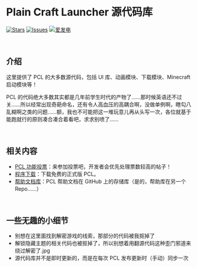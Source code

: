 # Plain Craft Launcher 源代码库

[![Stars](https://img.shields.io/github/stars/Hex-Dragon/PCL2?style=flat&logo=data:image/svg%2bxml;base64,PHN2ZyB4bWxucz0iaHR0cDovL3d3dy53My5vcmcvMjAwMC9zdmciIHZlcnNpb249IjEiIHdpZHRoPSIxNiIgaGVpZ2h0PSIxNiI+PHBhdGggZD0iTTggLjI1YS43NS43NSAwIDAgMSAuNjczLjQxOGwxLjg4MiAzLjgxNSA0LjIxLjYxMmEuNzUuNzUgMCAwIDEgLjQxNiAxLjI3OWwtMy4wNDYgMi45Ny43MTkgNC4xOTJhLjc1MS43NTEgMCAwIDEtMS4wODguNzkxTDggMTIuMzQ3bC0zLjc2NiAxLjk4YS43NS43NSAwIDAgMS0xLjA4OC0uNzlsLjcyLTQuMTk0TC44MTggNi4zNzRhLjc1Ljc1IDAgMCAxIC40MTYtMS4yOGw0LjIxLS42MTFMNy4zMjcuNjY4QS43NS43NSAwIDAgMSA4IC4yNVoiIGZpbGw9IiNlYWM1NGYiLz48L3N2Zz4=&logoSize=auto&label=Stars&labelColor=666666&color=eac54f)](https://github.com/Hex-Dragon/PCL2/)
[![Issues](https://img.shields.io/github/issues/Hex-Dragon/PCL2?style=flat&label=Issues&labelColor=666666&color=1a7f37)](https://github.com/Hex-Dragon/PCL2/issues)
[![爱发电](https://img.shields.io/badge/赞助-%E7%88%B1%E5%8F%91%E7%94%B5-946ce6?style=flat&labelColor=666666&logoSize=auto)](https://ifdian.net/@LTCat)

<br/>

## 介绍

这里提供了 PCL 的大多数源代码，包括 UI 库、动画模块、下载模块、Minecraft 启动模块等！

PCL 的代码绝大多数其实都是几年前学生时代的产物了……那时候英语还不过关……所以经常出现奇葩命名，还有令人高血压的高耦合啊，没做单例啊，瞎勾八乱糊啊之类的问题……额，我也不可能把这一堆玩意儿再从头写一次，各位就基于能跑就行的原则凑合凑合着看吧，求求别喷了……

<br/>

## 相关内容
- [PCL 功能投票](https://github.com/Hex-Dragon/PCL2/discussions/2)：来参加投票吧，开发者会优先处理票数较高的帖子！
- [程序下载](https://afdian.net/p/0164034c016c11ebafcb52540025c377)：下载免费的正式版 PCL。
- [帮助文档库](https://github.com/LTCatt/PCL2Help)：PCL 帮助文档在 GitHub 上的存储库（是的，帮助库在另一个 Repo……）

<br/>

## 一些无趣的小细节
- 别想在这里面找到解密游戏的线索，那部分的代码被我抠掉了
- 解锁隐藏主题的相关代码也被抠掉了，所以别想着用翻源代码这种歪门邪道来绕过解密了.jpg
- 源代码库并不是即时更新的，而是在每次 PCL 发布更新时（手动）同步一次
